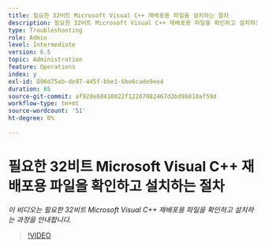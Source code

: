 ```yaml
---
title: 필요한 32비트 Microsoft Visual C++ 재배포용 파일을 설치하는 절차
description: 필요한 32비트 Microsoft Visual C++ 재배포용 파일을 확인하고 설치하는 절차
type: Troubleshooting
role: Admin
level: Intermediate
version: 6.5
topic: Administration
feature: Operations
index: y
exl-id: 896d75ab-de97-445f-bbe1-6be6cade9ee4
duration: 65
source-git-commit: af928e60410022f12207082467d3bd9b818af59d
workflow-type: tm+mt
source-wordcount: '51'
ht-degree: 0%

---
```


# 필요한 32비트 Microsoft Visual C++ 재배포용 파일을 확인하고 설치하는 절차

*이 비디오는 필요한 32비트 Microsoft Visual C++ 재배포용 파일을 확인하고 설치하는 과정을 안내합니다.*

>[!VIDEO](https://video.tv.adobe.com/v/335520?quality=12&learn=on)
